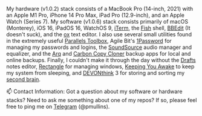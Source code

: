 My hardware (v1.0.2) stack consists of a MacBook Pro (14-inch, 2021) with an Apple M1 Pro, iPhone 14 Pro Max, iPad Pro (12.9-inch), 
and an Apple Watch (Series 7). My software (v1.0.6) stack consists primarily of macOS (Monterey), iOS 16, iPadOS 16, WatchOS 9, [iTerm](https://iterm2.com/), 
the [Fish](https://github.com/fish-shell/fish-shell) shell, [BBEdit](https://www.barebones.com/products/bbedit/) (It doesn't suck), and 
the [ox](https://github.com/curlpipe/ox) text editor. I also use several small utilities found in the extremely useful 
[Parallels Toolbox](https://www.parallels.com/products/toolbox/), Agile Bit's [1Password](https://1password.com/) for managing my passwords and logins, 
the [SoundSource](https://rogueamoeba.com/soundsource/) audio manager and equalizer, and the [Arq](https://www.arqbackup.com/) and [Carbon Copy Cloner](https://bombich.com/) backup apps for local and online backups. Finally, I couldn't make it through the day without the [Drafts](https://getdrafts.com/) notes editor, [Rectangle](https://github.com/rxhanson/Rectangle) for managing windows, [Keeping You Awake](https://github.com/newmarcel/KeepingYouAwake) to keep my system from sleeping, and [DEVONthink](https://www.devontechnologies.com/apps/devonthink) 3 for storing and sorting my [second brain](https://en.wikipedia.org/wiki/Second_brain).

📫 Contact Information: Got a question about my software or hardware stacks? Need to ask me something about one of my repos? If so, please 
feel free to ping me on [Telegram](https://telegram.org/) (@pmullins).
